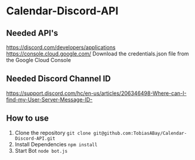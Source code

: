 # Calendar-Discord-API

## Needed API's
https://discord.com/developers/applications
https://console.cloud.google.com/ 
Download the credentials.json file from the Google Cloud Console

## Needed Discord Channel ID
https://support.discord.com/hc/en-us/articles/206346498-Where-can-I-find-my-User-Server-Message-ID- 
 
## How to use
1. Clone the repository
```git clone git@github.com:TobiasABay/Calendar-Discord-API.git``` 
2. Install Dependencies
```npm install```
3. Start Bot
```node bot.js```